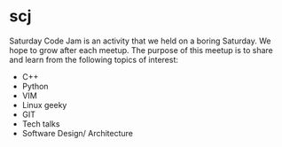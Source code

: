 scj
===

Saturday Code Jam is an activity that we held on a boring Saturday. We hope to grow after each meetup. The purpose of this meetup is to share and learn from the following topics of interest:
* C++
* Python
* VIM
* Linux geeky
* GIT
* Tech talks
* Software Design/ Architecture
